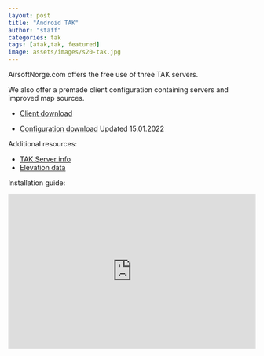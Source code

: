 ```yaml
---
layout: post
title: "Android TAK"
author: "staff"
categories: tak
tags: [atak,tak, featured]
image: assets/images/s20-tak.jpg
---
```


AirsoftNorge.com offers the free use of three TAK servers. 

We also offer a premade client configuration containing servers and improved map sources.

* [Client download](https://play.google.com/store/apps/details?id=com.atakmap.app.civ)

* [Configuration download](https://github.com/airsoftnorge/taksetup/archive/refs/heads/main.zip) Updated 15.01.2022

Additional resources:
* [TAK Server info](servers)
* [Elevation data](digital-terrain-elevation-data)


Installation guide:

<p align="center">
<iframe width="100%" height="315" src="https://www.youtube.com/embed/aowfiOAUJhY" title="YouTube video player" frameborder="0" allow="accelerometer; autoplay; clipboard-write; encrypted-media; gyroscope; picture-in-picture" allowfullscreen></iframe>
</p>
